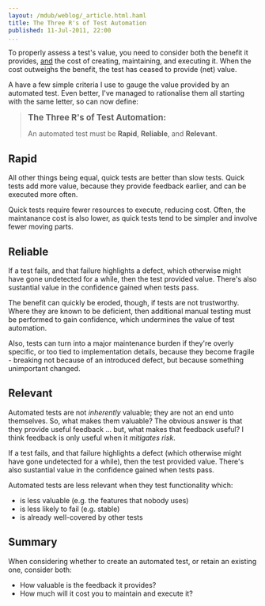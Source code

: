 ```yaml
--- 
layout: /mdub/weblog/_article.html.haml
title: The Three R's of Test Automation
published: 11-Jul-2011, 22:00
...
```


To properly assess a test's value, you need to consider both the benefit it provides, <u>and</u> the cost of creating, maintaining, and executing it.  When the cost outweighs the benefit, the test has ceased to provide (net) value.

A have a few simple criteria I use to gauge the value provided by an automated test.  Even better, I've managed to rationalise them all starting with the same letter, so can now define:

<blockquote>
  <big><strong>The Three R's of Test Automation:</strong></big>
  <p>
    An automated test must be <strong>Rapid</strong>, <strong>Reliable</strong>, 
    and <strong>Relevant</strong>.
  </p>
</blockquote>

Rapid 
-----

All other things being equal, quick tests are better than slow tests.  Quick tests add more value, because they provide feedback earlier, and can be executed more often.

Quick tests require fewer resources to execute, reducing cost.  Often, the maintanance cost is also lower, as quick tests tend to be simpler and involve fewer moving parts.

Reliable
--------

If a test fails, and that failure highlights a defect, which otherwise might have gone undetected for a while, then the test provided value.  There's also sustantial value in the confidence gained when tests pass.  

The benefit can quickly be eroded, though, if tests are not trustworthy.  Where they are known to be deficient, then additional manual testing must be performed to gain confidence, which undermines the value of test automation.

Also, tests can turn into a major maintenance burden if they're overly specific, or too tied to implementation details, because they become fragile - breaking not because of an introduced defect, but because something unimportant changed.

Relevant
--------

Automated tests are not _inherently_ valuable; they are not an end unto themselves.  So, what makes them valuable?  The obvious answer is that they provide useful feedback ... but, what makes that feedback useful?  I think feedback is only useful when it _mitigates risk_.  

If a test fails, and that failure highlights a defect (which otherwise might have gone undetected for a while), then the test provided value.  There's also sustantial value in the confidence gained when tests pass.

Automated tests are less relevant when they test functionality which:

* is less valuable (e.g. the features that nobody uses)
* is less likely to fail (e.g. stable)
* is already well-covered by other tests

Summary
-------

When considering whether to create an automated test, or retain an existing one, consider both:

* How valuable is the feedback it provides?
* How much will it cost you to maintain and execute it?
